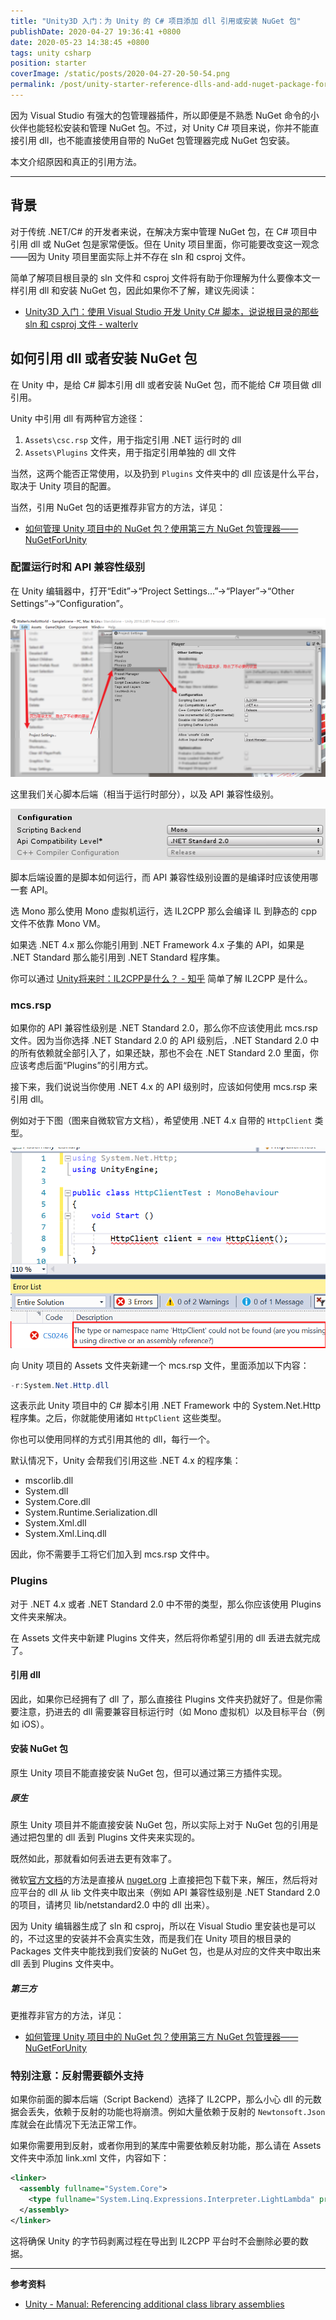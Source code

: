 ```yaml
---
title: "Unity3D 入门：为 Unity 的 C# 项目添加 dll 引用或安装 NuGet 包"
publishDate: 2020-04-27 19:36:41 +0800
date: 2020-05-23 14:38:45 +0800
tags: unity csharp
position: starter
coverImage: /static/posts/2020-04-27-20-50-54.png
permalink: /post/unity-starter-reference-dlls-and-add-nuget-package-for-unity-csharp-projects.html
---
```


因为 Visual Studio 有强大的包管理器插件，所以即便是不熟悉 NuGet 命令的小伙伴也能轻松安装和管理 NuGet 包。不过，对 Unity C# 项目来说，你并不能直接引用 dll，也不能直接使用自带的 NuGet 包管理器完成 NuGet 包安装。

本文介绍原因和真正的引用方法。

---

<div id="toc"></div>

## 背景

对于传统 .NET/C# 的开发者来说，在解决方案中管理 NuGet 包，在 C# 项目中引用 dll 或 NuGet 包是家常便饭。但在 Unity 项目里面，你可能要改变这一观念——因为 Unity 项目里面实际上并不存在 sln 和 csproj 文件。

简单了解项目根目录的 sln 文件和 csproj 文件将有助于你理解为什么要像本文一样引用 dll 和安装 NuGet 包，因此如果你不了解，建议先阅读：

- [Unity3D 入门：使用 Visual Studio 开发 Unity C# 脚本，说说根目录的那些 sln 和 csproj 文件 - walterlv](/post/unity-starter-the-sln-and-csproj-files.html)

## 如何引用 dll 或者安装 NuGet 包

在 Unity 中，是给 C# 脚本引用 dll 或者安装 NuGet 包，而不能给 C# 项目做 dll 引用。

Unity 中引用 dll 有两种官方途径：

1. `Assets\csc.rsp` 文件，用于指定引用 .NET 运行时的 dll
2. `Assets\Plugins` 文件夹，用于指定引用单独的 dll 文件

当然，这两个能否正常使用，以及扔到 `Plugins` 文件夹中的 dll 应该是什么平台，取决于 Unity 项目的配置。

当然，引用 NuGet 包的话更推荐非官方的方法，详见：

- [如何管理 Unity 项目中的 NuGet 包？使用第三方 NuGet 包管理器——NuGetForUnity](/post/third-party-unity-nuget-management.html)

### 配置运行时和 API 兼容性级别

在 Unity 编辑器中，打开“Edit”->“Project Settings...”->“Player”->“Other Settings”->“Configuration”。

![项目设置](/static/posts/2020-04-27-20-50-54.png)

这里我们关心脚本后端（相当于运行时部分），以及 API 兼容性级别。

![脚本后端和 API 兼容性级别](/static/posts/2020-04-27-20-52-55.png)

脚本后端设置的是脚本如何运行，而 API 兼容性级别设置的是编译时应该使用哪一套 API。

选 Mono 那么使用 Mono 虚拟机运行，选 IL2CPP 那么会编译 IL 到静态的 cpp 文件不依靠 Mono VM。

如果选 .NET 4.x 那么你能引用到 .NET Framework 4.x 子集的 API，如果是 .NET Standard 那么能引用到 .NET Standard 程序集。

你可以通过 [Unity将来时：IL2CPP是什么？ - 知乎](https://zhuanlan.zhihu.com/p/19972689) 简单了解 IL2CPP 是什么。

### mcs.rsp

如果你的 API 兼容性级别是 .NET Standard 2.0，那么你不应该使用此 mcs.rsp 文件。因为当你选择 .NET Standard 2.0 的 API 级别后，.NET Standard 2.0 中的所有依赖就全部引入了，如果还缺，那也不会在 .NET Standard 2.0 里面，你应该考虑后面“Plugins”的引用方式。

接下来，我们说说当你使用 .NET 4.x 的 API 级别时，应该如何使用 mcs.rsp 来引用 dll。

例如对于下图（图来自微软官方文档），希望使用 .NET 4.x 自带的 `HttpClient` 类型。

![缺少 HttpClient 类型](/static/posts/2020-04-27-21-18-05.png)

向 Unity 项目的 Assets 文件夹新建一个 mcs.rsp 文件，里面添加以下内容：

```csharp
-r:System.Net.Http.dll
```

这表示此 Unity 项目中的 C# 脚本引用 .NET Framework 中的 System.Net.Http 程序集。之后，你就能使用诸如 `HttpClient` 这些类型。

你也可以使用同样的方式引用其他的 dll，每行一个。

默认情况下，Unity 会帮我们引用这些 .NET 4.x 的程序集：

- mscorlib.dll
- System.dll
- System.Core.dll
- System.Runtime.Serialization.dll
- System.Xml.dll
- System.Xml.Linq.dll

因此，你不需要手工将它们加入到 mcs.rsp 文件中。

### Plugins

对于 .NET 4.x 或者 .NET Standard 2.0 中不带的类型，那么你应该使用 Plugins 文件夹来解决。

在 Assets 文件夹中新建 Plugins 文件夹，然后将你希望引用的 dll 丢进去就完成了。

#### 引用 dll

因此，如果你已经拥有了 dll 了，那么直接往 Plugins 文件夹扔就好了。但是你需要注意，扔进去的 dll 需要兼容目标运行时（如 Mono 虚拟机）以及目标平台（例如 iOS）。

#### 安装 NuGet 包

原生 Unity 项目不能直接安装 NuGet 包，但可以通过第三方插件实现。

##### 原生

原生 Unity 项目并不能直接安装 NuGet 包，所以实际上对于 NuGet 包的引用是通过把包里的 dll 丢到 Plugins 文件夹来实现的。

既然如此，那就看如何丢进去更有效率了。

微软[官方文档](https://docs.microsoft.com/en-us/visualstudio/cross-platform/unity-scripting-upgrade)的方法是直接从 [nuget.org](https://nuget.org) 上直接把包下载下来，解压，然后将对应平台的 dll 从 lib 文件夹中取出来（例如 API 兼容性级别是 .NET Standard 2.0 的项目，请拷贝 lib/netstandard2.0 中的 dll 出来）。

因为 Unity 编辑器生成了 sln 和 csproj，所以在 Visual Studio 里安装也是可以的，不过这里的安装并不会真实生效，而是我们在 Unity 项目的根目录的 Packages 文件夹中能找到我们安装的 NuGet 包，也是从对应的文件夹中取出来 dll 丢到 Plugins 文件夹中。

##### 第三方

更推荐非官方的方法，详见：

- [如何管理 Unity 项目中的 NuGet 包？使用第三方 NuGet 包管理器——NuGetForUnity](/post/third-party-unity-nuget-management.html)

### 特别注意：反射需要额外支持

如果你前面的脚本后端（Script Backend）选择了 IL2CPP，那么小心 dll 的元数据会丢失，依赖于反射的功能也将崩溃。例如大量依赖于反射的 `Newtonsoft.Json` 库就会在此情况下无法正常工作。

如果你需要用到反射，或者你用到的某库中需要依赖反射功能，那么请在 Assets 文件夹中添加 link.xml 文件，内容如下：

```xml
<linker>
  <assembly fullname="System.Core">
    <type fullname="System.Linq.Expressions.Interpreter.LightLambda" preserve="all" />
  </assembly>
</linker>
```

这将确保 Unity 的字节码剥离过程在导出到 IL2CPP 平台时不会删除必要的数据。

---

**参考资料**

- [Unity - Manual: Referencing additional class library assemblies](https://docs.unity3d.com/Manual/dotnetProfileAssemblies.html?_ga=2.153567932.542818802.1587977026-543747318.1585549821)


